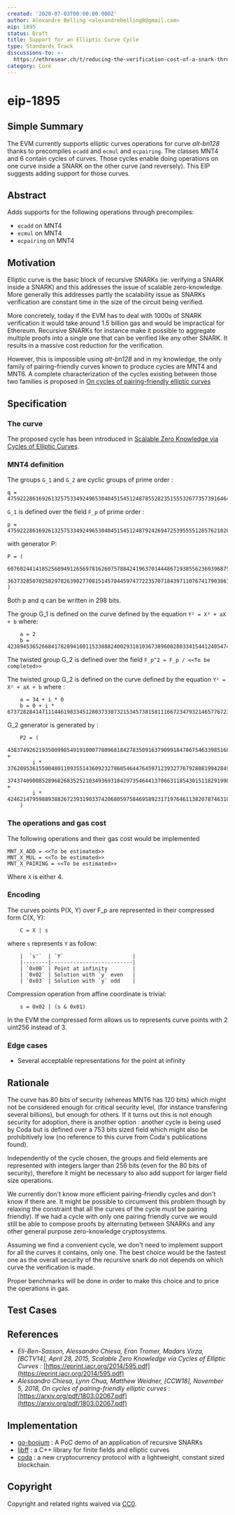 ```yaml
---
created: '2020-07-03T00:00:00.000Z'
author: Alexandre Belling <alexandrebelling8@gmail.com>
eip: 1895
status: Draft
title: Support for an Elliptic Curve Cycle
type: Standards Track
discussions-to: >-
  https://ethresear.ch/t/reducing-the-verification-cost-of-a-snark-through-hierarchical-aggregation/5128
category: Core
---
```


# eip-1895

## Simple Summary

The EVM currently supports elliptic curves operations for curve _alt-bn128_ thanks to precompiles `ecadd` and `ecmul` and `ecpairing`. The classes MNT4 and 6 contain cycles of curves. Those cycles enable doing operations on one curve inside a SNARK on the other curve \(and reversely\). This EIP suggests adding support for those curves.

## Abstract

Adds supports for the following operations through precompiles:

* `ecadd` on MNT4
* `ecmul` on MNT4
* `ecpairing` on MNT4

## Motivation

Elliptic curve is the basic block of recursive SNARKs \(ie: verifying a SNARK inside a SNARK\) and this addresses the issue of scalable zero-knowledge. More generally this addresses partly the scalability issue as SNARKs verification are constant time in the size of the circuit being verified.

More concretely, today if the EVM has to deal with 1000s of SNARK verification it would take around 1.5 billion gas and would be impractical for Ethereum. Recursive SNARKs for instance make it possible to aggregate multiple proofs into a single one that can be verified like any other SNARK. It results in a massive cost reduction for the verification.

However, this is impossible using _alt-bn128_ and in my knowledge, the only family of pairing-friendly curves known to produce cycles are MNT4 and MNT6. A complete characterization of the cycles existing between those two families is proposed in [On cycles of pairing-friendly elliptic curves ](https://arxiv.org/pdf/1803.02067.pdf)

## Specification

### The curve

The proposed cycle has been introduced in [Scalable Zero Knowledge via Cycles of Elliptic Curves](https://eprint.iacr.org/2014/595.pdf).

### MNT4 definition

The groups `G_1` and `G_2` are cyclic groups of prime order :

```text
q = 475922286169261325753349249653048451545124878552823515553267735739164647307408490559963137
```

`G_1` is defined over the field `F_p` of prime order :

```text
p = 475922286169261325753349249653048451545124879242694725395555128576210262817955800483758081
```

with generator P:

```text
P = (
    60760244141852568949126569781626075788424196370144486719385562369396875346601926534016838,
    363732850702582978263902770815145784459747722357071843971107674179038674942891694705904306
)
```

Both p and q can be written in 298 bits.

The group G\_1 is defined on the curve defined by the equation `Y² = X³ + aX + b` where:

```text
    a = 2
    b = 423894536526684178289416011533888240029318103673896002803341544124054745019340795360841685
```

The twisted group G\_2 is defined over the field `F_p^2 = F_p / <<To be completed>>`

The twisted group G\_2 is defined on the curve defined by the equation `Y² = X² + aX + b` where :

```text
    a = 34 + i * 0
    b = 0 + i * 67372828414711144619833451280373307321534573815811166723479321465776723059456513877937430
```

G\_2 generator is generated by :

```text
    P2 = (
        438374926219350099854919100077809681842783509163790991847867546339851681564223481322252708 +
        i * 37620953615500480110935514360923278605464476459712393277679280819942849043649216370485641,
        37437409008528968268352521034936931842973546441370663118543015118291998305624025037512482 +
        i * 424621479598893882672393190337420680597584695892317197646113820787463109735345923009077489
    )
```

### The operations and gas cost

The following operations and their gas cost would be implemented

```text
MNT_X_ADD = <<To be estimated>>
MNT_X_MUL = <<To be estimated>>
MNT_X_PAIRING = <<To be estimated>>
```

Where `X` is either 4.

### Encoding

The curves points P\(X, Y\) over F\_p are represented in their compressed form C\(X, Y\):

```text
    C = X | s
```

where `s` represents `Y` as follow:

```text
    |  `s'`  | `Y`                      |
    |--------|--------------------------|
    | `0x00` | Point at infinity        |
    | `0x02` | Solution with `y` even   |
    | `0x03` | Solution with `y` odd    |
```

Compression operation from affine coordinate is trivial:

```text
    s = 0x02 | (s & 0x01)
```

In the EVM the compressed form allows us to represents curve points with 2 uint256 instead of 3.

### Edge cases

* Several acceptable representations for the point at infinity

## Rationale

The curve has 80 bits of security \(whereas MNT6 has 120 bits\) which might not be considered enough for critical security level, \(for instance transfering several billions\), but enough for others. If it turns out this is not enough security for adoption, there is another option : another cycle is being used by Coda but is defined over a 753 bits sized field which might also be prohibitively low \(no reference to this curve from Coda's publications found\).

Independently of the cycle chosen, the groups and field elements are represented with integers larger than 256 bits \(even for the 80 bits of security\), therefore it might be necessary to also add support for larger field size operations.

We currently don't know more efficient pairing-friendly cycles and don't know if there are. It might be possible to circumvent this problem though by relaxing the constraint that all the curves of the cycle must be pairing friendly\). If we had a cycle with only one pairing friendly curve we would still be able to compose proofs by alternating between SNARKs and any other general purpose zero-knowledge cryptosystems.

Assuming we find a convenient cycle, we don't need to implement support for all the curves it contains, only one. The best choice would be the fastest one as the overall security of the recursive snark do not depends on which curve the verification is made.

Proper benchmarks will be done in order to make this choice and to price the operations in gas.

## Test Cases

## References

* _Eli-Ben-Sasson, Alessandro Chiesa, Eran Tromer, Madars Virza, \[BCTV14\], April 28, 2015, Scalable Zero Knowledge via Cycles of Elliptic Curves :_ [https://eprint.iacr.org/2014/595.pdf](https://eprint.iacr.org/2014/595.pdf)
* _Alessandro Chiesa, Lynn Chua, Matthew Weidner, \[CCW18\], November 5, 2018, On cycles of pairing-friendly elliptic curves :_ [https://arxiv.org/pdf/1803.02067.pdf](https://arxiv.org/pdf/1803.02067.pdf)

## Implementation

* [go-boojum](https://github.com/AlexandreBelling/go-boojum) : A PoC demo of an application of recursive SNARKs
* [libff](https://github.com/scipr-lab/libff) : a C++ library for finite fields and elliptic curves
* [coda](https://github.com/CodaProtocol/coda) : a new cryptocurrency protocol with a lightweight, constant sized blockchain.

## Copyright

Copyright and related rights waived via [CC0](https://creativecommons.org/publicdomain/zero/1.0/).


